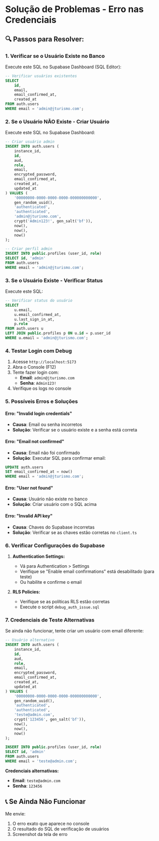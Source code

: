 # Solução de Problemas - Erro nas Credenciais

## 🔍 **Passos para Resolver:**

### **1. Verificar se o Usuário Existe no Banco**
Execute este SQL no Supabase Dashboard (SQL Editor):

```sql
-- Verificar usuários existentes
SELECT 
    id,
    email,
    email_confirmed_at,
    created_at
FROM auth.users
WHERE email = 'admin@jturismo.com';
```

### **2. Se o Usuário NÃO Existe - Criar Usuário**
Execute este SQL no Supabase Dashboard:

```sql
-- Criar usuário admin
INSERT INTO auth.users (
    instance_id,
    id,
    aud,
    role,
    email,
    encrypted_password,
    email_confirmed_at,
    created_at,
    updated_at
) VALUES (
    '00000000-0000-0000-0000-000000000000',
    gen_random_uuid(),
    'authenticated',
    'authenticated',
    'admin@jturismo.com',
    crypt('Admin123!', gen_salt('bf')),
    now(),
    now(),
    now()
);

-- Criar perfil admin
INSERT INTO public.profiles (user_id, role)
SELECT id, 'admin'
FROM auth.users 
WHERE email = 'admin@jturismo.com';
```

### **3. Se o Usuário Existe - Verificar Status**
Execute este SQL:

```sql
-- Verificar status do usuário
SELECT 
    u.email,
    u.email_confirmed_at,
    u.last_sign_in_at,
    p.role
FROM auth.users u
LEFT JOIN public.profiles p ON u.id = p.user_id
WHERE u.email = 'admin@jturismo.com';
```

### **4. Testar Login com Debug**
1. Acesse `http://localhost:5173`
2. Abra o Console (F12)
3. Tente fazer login com:
   - **Email**: `admin@jturismo.com`
   - **Senha**: `Admin123!`
4. Verifique os logs no console

### **5. Possíveis Erros e Soluções**

#### **Erro: "Invalid login credentials"**
- **Causa**: Email ou senha incorretos
- **Solução**: Verificar se o usuário existe e a senha está correta

#### **Erro: "Email not confirmed"**
- **Causa**: Email não foi confirmado
- **Solução**: Executar SQL para confirmar email:
```sql
UPDATE auth.users 
SET email_confirmed_at = now() 
WHERE email = 'admin@jturismo.com';
```

#### **Erro: "User not found"**
- **Causa**: Usuário não existe no banco
- **Solução**: Criar usuário com o SQL acima

#### **Erro: "Invalid API key"**
- **Causa**: Chaves do Supabase incorretas
- **Solução**: Verificar se as chaves estão corretas no `client.ts`

### **6. Verificar Configurações do Supabase**

1. **Authentication Settings:**
   - Vá para Authentication > Settings
   - Verifique se "Enable email confirmations" está desabilitado (para teste)
   - Ou habilite e confirme o email

2. **RLS Policies:**
   - Verifique se as políticas RLS estão corretas
   - Execute o script `debug_auth_issue.sql`

### **7. Credenciais de Teste Alternativas**

Se ainda não funcionar, tente criar um usuário com email diferente:

```sql
-- Usuário alternativo
INSERT INTO auth.users (
    instance_id,
    id,
    aud,
    role,
    email,
    encrypted_password,
    email_confirmed_at,
    created_at,
    updated_at
) VALUES (
    '00000000-0000-0000-0000-000000000000',
    gen_random_uuid(),
    'authenticated',
    'authenticated',
    'teste@admin.com',
    crypt('123456', gen_salt('bf')),
    now(),
    now(),
    now()
);

INSERT INTO public.profiles (user_id, role)
SELECT id, 'admin'
FROM auth.users 
WHERE email = 'teste@admin.com';
```

**Credenciais alternativas:**
- **Email**: `teste@admin.com`
- **Senha**: `123456`

## 📞 **Se Ainda Não Funcionar**

Me envie:
1. O erro exato que aparece no console
2. O resultado do SQL de verificação de usuários
3. Screenshot da tela de erro
